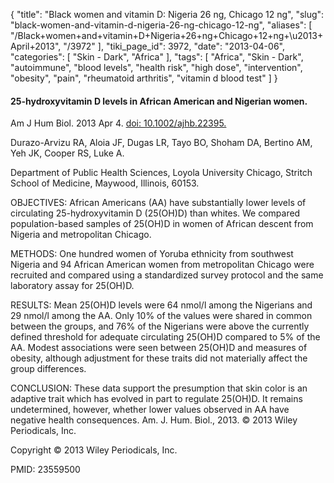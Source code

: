 {
    "title": "Black women and vitamin D: Nigeria 26 ng, Chicago 12 ng",
    "slug": "black-women-and-vitamin-d-nigeria-26-ng-chicago-12-ng",
    "aliases": [
        "/Black+women+and+vitamin+D+Nigeria+26+ng+Chicago+12+ng+\u2013+April+2013",
        "/3972"
    ],
    "tiki_page_id": 3972,
    "date": "2013-04-06",
    "categories": [
        "Skin - Dark",
        "Africa"
    ],
    "tags": [
        "Africa",
        "Skin - Dark",
        "autoimmune",
        "blood levels",
        "health risk",
        "high dose",
        "intervention",
        "obesity",
        "pain",
        "rheumatoid arthritis",
        "vitamin d blood test"
    ]
}


#### 25-hydroxyvitamin D levels in African American and Nigerian women.

Am J Hum Biol. 2013 Apr 4. [doi: 10.1002/ajhb.22395.](https://doi.org/10.1002/ajhb.22395.) 

Durazo-Arvizu RA, Aloia JF, Dugas LR, Tayo BO, Shoham DA, Bertino AM, Yeh JK, Cooper RS, Luke A.

Department of Public Health Sciences, Loyola University Chicago, Stritch School of Medicine, Maywood, Illinois, 60153.

OBJECTIVES: African Americans (AA) have substantially lower levels of circulating 25-hydroxyvitamin D (25(OH)D) than whites. We compared population-based samples of 25(OH)D in women of African descent from Nigeria and metropolitan Chicago.

METHODS: One hundred women of Yoruba ethnicity from southwest Nigeria and 94 African American women from metropolitan Chicago were recruited and compared using a standardized survey protocol and the same laboratory assay for 25(OH)D.

RESULTS: Mean 25(OH)D levels were 64 nmol/l among the Nigerians and 29 nmol/l among the AA. Only 10% of the values were shared in common between the groups, and 76% of the Nigerians were above the currently defined threshold for adequate circulating 25(OH)D compared to 5% of the AA. Modest associations were seen between 25(OH)D and measures of obesity, although adjustment for these traits did not materially affect the group differences.

CONCLUSION: These data support the presumption that skin color is an adaptive trait which has evolved in part to regulate 25(OH)D. It remains undetermined, however, whether lower values observed in AA have negative health consequences. Am. J. Hum. Biol., 2013. © 2013 Wiley Periodicals, Inc.

Copyright © 2013 Wiley Periodicals, Inc.

PMID:     23559500